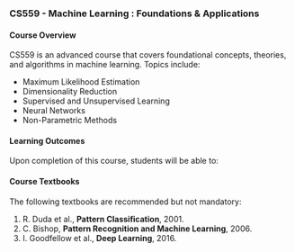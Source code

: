 ### CS559 - Machine Learning : Foundations & Applications

#### Course Overview

CS559 is an advanced course that covers foundational concepts, theories, and algorithms in machine learning. Topics include:
- Maximum Likelihood Estimation
- Dimensionality Reduction
- Supervised and Unsupervised Learning
- Neural Networks
- Non-Parametric Methods

#### Learning Outcomes

Upon completion of this course, students will be able to:


#### Course Textbooks

The following textbooks are recommended but not mandatory:
1. R. Duda et al., **Pattern Classification**, 2001.
2. C. Bishop, **Pattern Recognition and Machine Learning**, 2006.
3. I. Goodfellow et al., **Deep Learning**, 2016.


